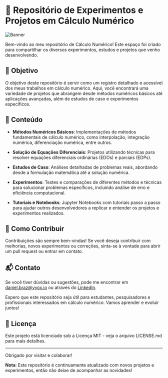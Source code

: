 # 🧮 Repositório de Experimentos e Projetos em Cálculo Numérico

![Banner](https://github-dbrazl.s3.amazonaws.com/calculo-numerico/banner.jpg)

Bem-vindo ao meu repositório de Cálculo Numérico! Este espaço foi criado para compartilhar os diversos experimentos, estudos e projetos que venho desenvolvendo.

## 🎯 Objetivo

O objetivo deste repositório é servir como um registro detalhado e acessível dos meus trabalhos em cálculo numérico. Aqui, você encontrará uma variedade de projetos que abrangem desde métodos numéricos básicos até aplicações avançadas, além de estudos de caso e experimentos específicos.

## 📁 Conteúdo

- **Métodos Numéricos Básicos**: Implementações de métodos fundamentais de cálculo numérico, como interpolação, integração numérica, diferenciação numérica, entre outros.

- **Solução de Equações Diferenciais**: Projetos utilizando técnicas para resolver equações diferenciais ordinárias (EDOs) e parciais (EDPs).

- **Estudos de Caso**: Análises detalhadas de problemas reais, abordando desde a formulação matemática até a solução numérica.

- **Experimentos**: Testes e comparações de diferentes métodos e técnicas para solucionar problemas específicos, incluindo análise de erro e eficiência computacional.

- **Tutoriais e Notebooks**: Jupyter Notebooks com tutoriais passo a passo para ajudar outros desenvolvedores a replicar e entender os projetos e experimentos realizados.

## 🤝 Como Contribuir

Contribuições são sempre bem-vindas! Se você deseja contribuir com melhorias, novos experimentos ou correções, sinta-se à vontade para abrir um pull request ou entrar em contato.

## 📬 Contato

Se você tiver dúvidas ou sugestões, pode me encontrar em daniel.braz@vyox.io ou através do [LinkedIn](https://www.linkedin.com/in/dbrazl/).



Espero que este repositório seja útil para estudantes, pesquisadores e profissionais interessados em cálculo numérico. Vamos aprender e evoluir juntos!



## 📜 Licença

Este projeto está licenciado sob a Licença MIT - veja o arquivo LICENSE.md para mais detalhes.

---

Obrigado por visitar e colaborar!



**Nota**: Este repositório é continuamente atualizado com novos projetos e experimentos, então não deixe de acompanhar as novidades!
